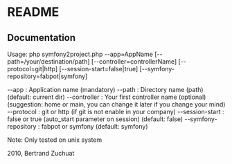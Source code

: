 README
======

Documentation
-------------

Usage: php symfony2project.php --app=AppName [--path=/your/destination/path] [--controller=controllerName] [--protocol=git|http] [--session-start=false|true] [--symfony-repository=fabpot|symfony]

--app                : Application name (mandatory)
--path               : Directory name (path) (default: current dir)
--controller         : Your first controller name (optional)
                       (suggestion: home or main, you can change it later if you change your mind)
--protocol           : git or http (if git is not enable in your company)
--session-start      : false or true (auto_start parameter on session) (default: false)
--symfony-repository : fabpot or symfony (default: symfony)


Note: Only tested on unix system


2010, Bertrand Zuchuat